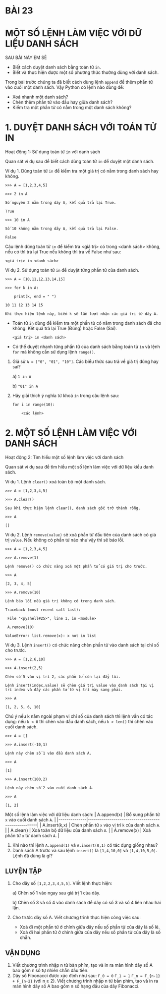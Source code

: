# BÀI 23
# MỘT SỐ LỆNH LÀM VIỆC VỚI DỮ LIỆU DANH SÁCH

SAU BÀI NÀY EM SẼ
* Biết cách duyệt danh sách bằng toán tử `in`.
* Biết và thực hiện được một số phương thức thường dùng với danh sách.

Trong bài trước chúng ta đã biết cách dùng lệnh `append` để thêm phần tử vào cuối một danh sách. Vậy Python có lệnh nào dùng để:
- Xoá nhanh một danh sách?
- Chèn thêm phần tử vào đầu hay giữa danh sách?
- Kiểm tra một phần tử có nằm trong một danh sách không?

# 1. DUYỆT DANH SÁCH VỚI TOÁN TỬ IN
Hoạt động 1: Sử dụng toán tử `in` với danh sách

Quan sát ví dụ sau để biết cách dùng toán tử `in` để duyệt một danh sách.

Ví dụ 1. Dùng toán tử `in` để kiểm tra một giá trị có nằm trong danh sách hay không.

`>>> A = [1,2,3,4,5]`

`>>> 2 in A`

`Số nguyên 2 nằm trong dãy A, kết quả trả lại True.`

`True`

`>>> 10 in A`

`Số 10 không nằm trong dãy A, kết quả trả lại False.`

`False`

Câu lệnh dùng toán tử `in` để kiểm tra <giá trị> có trong <danh sách> không, nếu có thì trả lại True nếu không thì trả về False như sau:

`<giá trị> in <danh sách>`


Ví dụ 2. Sử dụng toán tử `in` để duyệt từng phần tử của danh sách.

`>>> A = [10,11,12,13,14,15]`

`>>> for k in A:`

`    print(k, end = " ")`

`10 11 12 13 14 15`

`Khi thực hiện lệnh này, biến k sẽ lần lượt nhận các giá trị từ dãy A.`


* Toán tử `in` dùng để kiểm tra một phần tử có nằm trong danh sách đã cho không. Kết quả trả lại True (Đúng) hoặc False (Sai).

  `<giá trị> in <danh sách>`
* Có thể duyệt nhanh từng phần tử của danh sách bằng toán tử `in` và lệnh `for` mà không cần sử dụng lệnh `range()`.

1. Giả sử `A = ["0", "01", "10"]`. Các biểu thức sau trả về giá trị đúng hay sai?

   a) `1 in A`

   b) `"01" in A`

2. Hãy giải thích ý nghĩa từ khoá `in` trong câu lệnh sau:

   `for i in range(10):`

   `    <các lệnh>`

# 2. MỘT SỐ LỆNH LÀM VIỆC VỚI DANH SÁCH
Hoạt động 2: Tìm hiểu một số lệnh làm việc với danh sách

Quan sát ví dụ sau để tìm hiểu một số lệnh làm việc với dữ liệu kiểu danh sách.


Ví dụ 1. Lệnh `clear()` xoá toàn bộ một danh sách.

`>>> A = [1,2,3,4,5]`

`>>> A.clear()`

`Sau khi thực hiện lệnh clear(), danh sách gốc trở thành rỗng.`

`>>> A`

`[]`

Ví dụ 2. Lệnh `remove(value)` sẽ xoá phần tử đầu tiên của danh sách có giá trị `value`. Nếu không có phần tử nào như vậy thì sẽ báo lỗi.

`>>> A = [1,2,3,4,5]`

`>>> A.remove(1)`

`Lệnh remove() có chức năng xoá một phần tử có giá trị cho trước.`

`>>> A`

`[2, 3, 4, 5]`

`>>> A.remove(10)`

`Lệnh báo lỗi nếu giá trị không có trong danh sách.`

`Traceback (most recent call last):`

` File "<pyshell#25>", line 1, in <module>`

` A.remove(10)`

`ValueError: list.remove(x): x not in list`

Ví dụ 3. Lệnh `insert()` có chức năng chèn phần tử vào danh sách tại chỉ số cho trước.

`>>> A = [1,2,6,10]`

`>>> A.insert(2,5)`

`Chèn số 5 vào vị trí 2, các phần tử còn lại đẩy lùi.`

`Lệnh insert(index,value) sẽ chèn giá trị value vào danh sách tại vị trí index và đẩy các phần tử từ vị trí này sang phải.`

`>>> A`

`[1, 2, 5, 6, 10]`

Chú ý nếu k nằm ngoài phạm vi chỉ số của danh sách thì lệnh vẫn có tác dụng: nếu `k < 0` thì chèn vào đầu danh sách, nếu `k > len()` thì chèn vào cuối danh sách.

`>>> A = []`

`>>> A.insert(-10,1)`

`Lệnh này chèn số 1 vào đầu danh sách A.`

`>>> A`

`[1]`

`>>> A.insert(100,2)`

`Lệnh này chèn số 2 vào cuối danh sách A.`

`>>> A`

`[1, 2]`

Một số lệnh làm việc với dữ liệu danh sách:
| A.append(x)  | Bổ sung phần tử `x` vào cuối danh sách `A`.       |
|--------------|----------------------------------------------------|
| A.insert(k,x) | Chèn phần tử `x` vào vị trí `k` của danh sách `A`. |
| A.clear()    | Xoá toàn bộ dữ liệu của danh sách `A`.            |
| A.remove(x)  | Xoá phần tử `x` từ danh sách `A`.                 |

1. Khi nào thì lệnh `A.append(1)` và `A.insert(0,1)` có tác dụng giống nhau?
2. Danh sách A trước và sau lệnh `insert()` là `[1,4,10,0]` và `[1,4,10,5,0]`. Lệnh đã dùng là gì?

##  LUYỆN TẬP
1. Cho dãy số `[1,2,2,3,4,5,5]`. Viết lệnh thực hiện:
   
   a) Chèn số 1 vào ngay sau giá trị 1 của dãy.
   
   b) Chèn số 3 và số 4 vào danh sách để dãy có số 3 và số 4 liên nhau hai lần.

2. Cho trước dãy số A. Viết chương trình thực hiện công việc sau:
   - Xoá đi một phần tử ở chính giữa dãy nếu số phần tử của dãy là số lẻ.
   - Xoá đi hai phần tử ở chính giữa của dãy nếu số phần tử của dãy là số chẵn.

##  VẬN DỤNG
1. Viết chương trình nhập n từ bàn phím, tạo và in ra màn hình dãy số A bao gồm n số tự nhiên chẵn đầu tiên.
2. Dãy số Fibonacci được xác định như sau:
   `F_0 = 0`
   `F_1 = 1`
   `F_n = F_{n-1} + F_{n-2}` (với n ≥ 2).
   Viết chương trình nhập n từ bàn phím, tạo và in ra màn hình dãy số A bao gồm n số hạng đầu của dãy Fibonacci.

